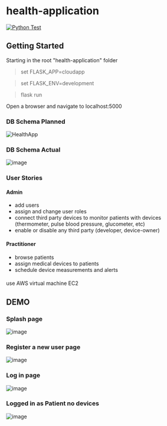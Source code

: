 # health-application

[![Python Test](https://github.com/dpe22/health-application/actions/workflows/python-test.yml/badge.svg)](https://github.com/dpe22/health-application/actions/workflows/python-test.yml)

## Getting Started
Starting in the root "health-application" folder

> set FLASK_APP=cloudapp

> set FLASK_ENV=development

> flask run

Open a browser and navigate to localhost:5000

### DB Schema Planned
![HealthApp](https://user-images.githubusercontent.com/74585697/155168764-15864e0d-f2d6-426c-9106-7aa4f0234526.png)

### DB Schema Actual
![image](https://user-images.githubusercontent.com/74585697/162868839-248733f5-2924-4e9e-aff8-fb243db1b2a4.png)

### User Stories

#### Admin
- add users
- assign and change user roles
- connect third party devices to monitor patients with devices (thermometer, pulse blood pressure, glucometer, etc)
- enable or disable any third party (developer, device-owner)

#### Practitioner
- browse patients
- assign medical devices to patients
- schedule device measurements and alerts

####
use AWS virtual machine EC2

## DEMO
### Splash page
![image](https://user-images.githubusercontent.com/74585697/160616724-ae141602-1765-4786-aa24-88a505c6c62a.png)

### Register a new user page
![image](https://user-images.githubusercontent.com/74585697/160616998-c19ba3db-d680-4d26-8bc9-ea74d75445b2.png)

### Log in page
![image](https://user-images.githubusercontent.com/74585697/160617334-6cb6dfbf-5939-4579-abb6-c2c08a89e22e.png)

### Logged in as Patient no devices
![image](https://user-images.githubusercontent.com/74585697/160618819-5ebe73ae-7a80-4564-82b9-b37938a23d5c.png)

